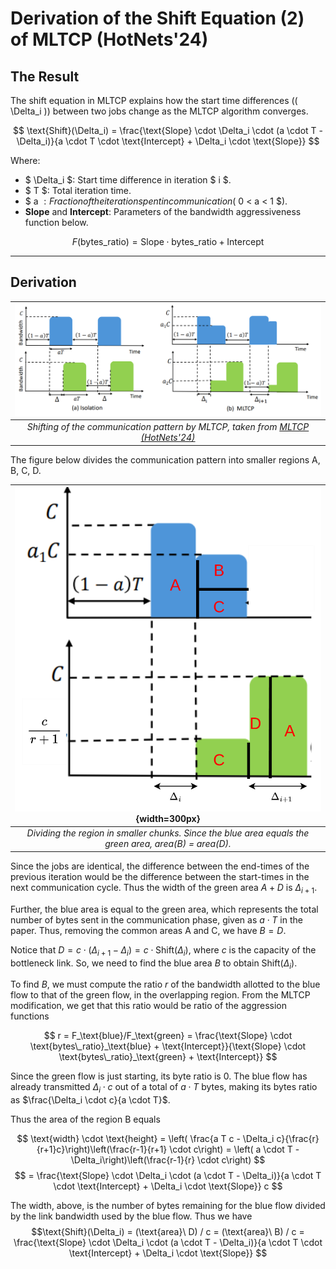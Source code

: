 # Derivation of the Shift Equation (2) of MLTCP (HotNets'24)

## The Result
The shift equation in MLTCP explains how the start time differences (\( \Delta_i \)) between two jobs change as the MLTCP algorithm converges.

$$
\text{Shift}(\Delta_i) = \frac{\text{Slope} \cdot \Delta_i \cdot (a \cdot T - \Delta_i)}{a \cdot T \cdot \text{Intercept} + \Delta_i \cdot \text{Slope}}
$$

Where:

- $ \Delta_i $: Start time difference in iteration $ i $.
- $ T $: Total iteration time.
- $ a $: Fraction of the iteration spent in communication ($ 0 < a < 1 $).
- **Slope** and **Intercept**: Parameters of the bandwidth aggressiveness function below.

$$
    F(\text{bytes\_ratio}) = \text{Slope} \cdot \text{bytes\_ratio} + \text{Intercept}
$$

---

## Derivation

|![Diagram](mltcp-fig1.png)|
|:-----------------------------------:|
| *Shifting of the communication pattern by MLTCP, taken from [MLTCP (HotNets'24)](https://doi.org/10.1145/3696348.3696878)* |

The figure below divides the communication pattern into smaller regions A, B, C, D. 

|![Diagram](mltcp1.drawio.png){width=300px}|
|:-----------------------------------:|
| *Dividing the region in smaller chunks. Since the blue area equals the green area, area(B) = area(D).* |

Since the jobs are identical, the difference between the end-times of the previous iteration would be the difference between the start-times in the next communication cycle. Thus the width of the green area $A+D$ is $\Delta_{i+1}$. 

Further, the blue area is equal to the green area, which represents the total number of bytes sent in the communication phase, given as $a \cdot T$ in the paper. Thus, removing the common areas A and C, we have $B=D$.

Notice that $D = c  \cdot \left(\Delta_{i+1} - \Delta_{i}\right) = c \cdot \text{Shift}(\Delta_i)$, where $c$ is the capacity of the bottleneck link. So, we need to find the blue area $B$ to obtain $\text{Shift}(\Delta_i)$.

To find $B$, we must compute the ratio $r$ of the bandwidth allotted to the blue flow to that of the green flow, in the overlapping region. From the MLTCP modification, we get that this ratio would be ratio of the aggression functions 

$$ r = F_\text{blue}/F_\text{green} = \frac{\text{Slope} \cdot \text{bytes\_ratio}_\text{blue} + \text{Intercept}}{\text{Slope} \cdot \text{bytes\_ratio}_\text{green} + \text{Intercept}} $$

Since the green flow is just starting, its byte ratio is 0. The blue flow has already transmitted $\Delta_i \cdot c$ out of a total of $a \cdot T$ bytes, making its bytes ratio as $\frac{\Delta_i \cdot c}{a \cdot T}$.

Thus the area of the region B equals 

$$
    \text{width} \cdot \text{height} = \left( \frac{a T c - \Delta_i c}{\frac{r}{r+1}c}\right)\left(\frac{r-1}{r+1} \cdot c\right) = \left( a \cdot T - \Delta_i\right)\left(\frac{r-1}{r} \cdot c\right)
$$
$$
= \frac{\text{Slope} \cdot \Delta_i \cdot (a \cdot T - \Delta_i)}{a \cdot T \cdot \text{Intercept} + \Delta_i \cdot \text{Slope}} c
$$

The width, above, is the number of bytes remaining for the blue flow divided by the link bandwidth used by the blue flow. Thus we have $$\text{Shift}(\Delta_i) = (\text{area}\ D) / c = (\text{area}\ B) / c = \frac{\text{Slope} \cdot \Delta_i \cdot (a \cdot T - \Delta_i)}{a \cdot T \cdot \text{Intercept} + \Delta_i \cdot \text{Slope}} $$

